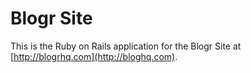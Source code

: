 # Blogr Site

This is the Ruby on Rails application for the Blogr Site at [http://blogrhq.com](http://bloghq.com).